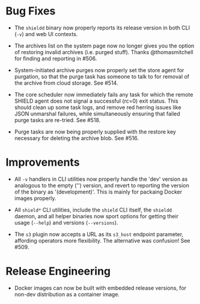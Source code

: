 # Bug Fixes

- The `shieldd` binary now properly reports its release version in
  both CLI (`-v`) and web UI contexts.

- The archives list on the system page now no longer gives you the
  option of restoring invalid archives (i.e. purged stuff).
  Thanks @thomasmitchell for finding and reporting in #506.

- System-initiated archive purges now properly set the store agent
  for purgation, so that the purge task has someone to talk to for
  removal of the archive from cloud storage.  See #514.

- The core scheduler now immediately fails any task for which the
  remote SHIELD agent does not signal a successful (rc=0) exit
  status.  This should clean up some task logs, and remove red
  herring issues like JSON unmarshal failures, while
  simultaneously ensuring that failed purge tasks are re-tried.
  See #518.

- Purge tasks are now being properly supplied with the restore key
  necessary for deleting the archive blob.  See #516.

# Improvements

- All `-v` handlers in CLI utilities now properly handle the 'dev'
  version as analogous to the empty ('') version, and revert to
  reporting the version of the binary as '(development)'.  This is
  mainly for packaing Docker images properly.

- All `shield*` CLI utilities, include the `shield` CLI itself,
  the `shieldd` daemon, and all helper binaries now sport options
  for getting their usage (`--help`) and versions (`--versions`).

- The `s3` plugin now accepts a URL as its `s3_host` endpoint
  parameter, affording operators more flexibility.
  The alternative was confusion!  See #509.

# Release Engineering

- Docker images can now be built with embedded release versions,
  for non-dev distribution as a container image.

